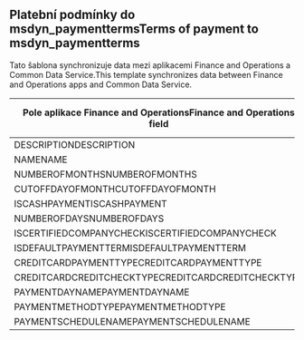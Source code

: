 ## <a name="terms-of-payment-to-msdyn_paymentterms"></a><span data-ttu-id="bd8b4-101">Platební podmínky do msdyn_paymentterms</span><span class="sxs-lookup"><span data-stu-id="bd8b4-101">Terms of payment to msdyn_paymentterms</span></span>

<span data-ttu-id="bd8b4-102">Tato šablona synchronizuje data mezi aplikacemi Finance and Operations a Common Data Service.</span><span class="sxs-lookup"><span data-stu-id="bd8b4-102">This template synchronizes data between Finance and Operations apps and Common Data Service.</span></span>

<span data-ttu-id="bd8b4-103">Pole aplikace Finance and Operations</span><span class="sxs-lookup"><span data-stu-id="bd8b4-103">Finance and Operations field</span></span> | <span data-ttu-id="bd8b4-104">Typ mapování</span><span class="sxs-lookup"><span data-stu-id="bd8b4-104">Map type</span></span> | <span data-ttu-id="bd8b4-105">Jiné pole Dynamics 365</span><span class="sxs-lookup"><span data-stu-id="bd8b4-105">Other Dynamics 365 field</span></span> | <span data-ttu-id="bd8b4-106">Výchozí hodnota</span><span class="sxs-lookup"><span data-stu-id="bd8b4-106">Default value</span></span>
---|---|---|---
<span data-ttu-id="bd8b4-107">DESCRIPTION</span><span class="sxs-lookup"><span data-stu-id="bd8b4-107">DESCRIPTION</span></span> | = | <span data-ttu-id="bd8b4-108">msdyn_description</span><span class="sxs-lookup"><span data-stu-id="bd8b4-108">msdyn_description</span></span> | 
<span data-ttu-id="bd8b4-109">NAME</span><span class="sxs-lookup"><span data-stu-id="bd8b4-109">NAME</span></span> | = | <span data-ttu-id="bd8b4-110">msdyn_name</span><span class="sxs-lookup"><span data-stu-id="bd8b4-110">msdyn_name</span></span> | 
<span data-ttu-id="bd8b4-111">NUMBEROFMONTHS</span><span class="sxs-lookup"><span data-stu-id="bd8b4-111">NUMBEROFMONTHS</span></span> | = | <span data-ttu-id="bd8b4-112">msdyn_numberofmonth</span><span class="sxs-lookup"><span data-stu-id="bd8b4-112">msdyn_numberofmonth</span></span> | 
<span data-ttu-id="bd8b4-113">CUTOFFDAYOFMONTH</span><span class="sxs-lookup"><span data-stu-id="bd8b4-113">CUTOFFDAYOFMONTH</span></span> | = | <span data-ttu-id="bd8b4-114">msdyn_cutoffdayofmonth</span><span class="sxs-lookup"><span data-stu-id="bd8b4-114">msdyn_cutoffdayofmonth</span></span> | 
<span data-ttu-id="bd8b4-115">ISCASHPAYMENT</span><span class="sxs-lookup"><span data-stu-id="bd8b4-115">ISCASHPAYMENT</span></span> | >< | <span data-ttu-id="bd8b4-116">msdyn_iscashpayment</span><span class="sxs-lookup"><span data-stu-id="bd8b4-116">msdyn_iscashpayment</span></span> | 
<span data-ttu-id="bd8b4-117">NUMBEROFDAYS</span><span class="sxs-lookup"><span data-stu-id="bd8b4-117">NUMBEROFDAYS</span></span> | = | <span data-ttu-id="bd8b4-118">msdyn_days</span><span class="sxs-lookup"><span data-stu-id="bd8b4-118">msdyn_days</span></span> | 
<span data-ttu-id="bd8b4-119">ISCERTIFIEDCOMPANYCHECK</span><span class="sxs-lookup"><span data-stu-id="bd8b4-119">ISCERTIFIEDCOMPANYCHECK</span></span> | >< | <span data-ttu-id="bd8b4-120">msdyn_iscertifiedcompanycheck</span><span class="sxs-lookup"><span data-stu-id="bd8b4-120">msdyn_iscertifiedcompanycheck</span></span> | 
<span data-ttu-id="bd8b4-121">ISDEFAULTPAYMENTTERM</span><span class="sxs-lookup"><span data-stu-id="bd8b4-121">ISDEFAULTPAYMENTTERM</span></span> | >< | <span data-ttu-id="bd8b4-122">msdyn_isdefaultpaymentterm</span><span class="sxs-lookup"><span data-stu-id="bd8b4-122">msdyn_isdefaultpaymentterm</span></span> | 
<span data-ttu-id="bd8b4-123">CREDITCARDPAYMENTTYPE</span><span class="sxs-lookup"><span data-stu-id="bd8b4-123">CREDITCARDPAYMENTTYPE</span></span> | >< | <span data-ttu-id="bd8b4-124">msdyn_creditcardpaymenttype</span><span class="sxs-lookup"><span data-stu-id="bd8b4-124">msdyn_creditcardpaymenttype</span></span> | 
<span data-ttu-id="bd8b4-125">CREDITCARDCREDITCHECKTYPE</span><span class="sxs-lookup"><span data-stu-id="bd8b4-125">CREDITCARDCREDITCHECKTYPE</span></span> | >< | <span data-ttu-id="bd8b4-126">msdyn_creditcardcreditchecktype</span><span class="sxs-lookup"><span data-stu-id="bd8b4-126">msdyn_creditcardcreditchecktype</span></span> | 
<span data-ttu-id="bd8b4-127">PAYMENTDAYNAME</span><span class="sxs-lookup"><span data-stu-id="bd8b4-127">PAYMENTDAYNAME</span></span> | = | <span data-ttu-id="bd8b4-128">msdyn_paymentdayname.msdyn_name</span><span class="sxs-lookup"><span data-stu-id="bd8b4-128">msdyn_paymentdayname.msdyn_name</span></span> | 
<span data-ttu-id="bd8b4-129">PAYMENTMETHODTYPE</span><span class="sxs-lookup"><span data-stu-id="bd8b4-129">PAYMENTMETHODTYPE</span></span> | >< | <span data-ttu-id="bd8b4-130">msdyn_paymentmethodtype</span><span class="sxs-lookup"><span data-stu-id="bd8b4-130">msdyn_paymentmethodtype</span></span> | 
<span data-ttu-id="bd8b4-131">PAYMENTSCHEDULENAME</span><span class="sxs-lookup"><span data-stu-id="bd8b4-131">PAYMENTSCHEDULENAME</span></span> | = | <span data-ttu-id="bd8b4-132">msdyn_paymentschedulename.msdyn_name</span><span class="sxs-lookup"><span data-stu-id="bd8b4-132">msdyn_paymentschedulename.msdyn_name</span></span> | 
